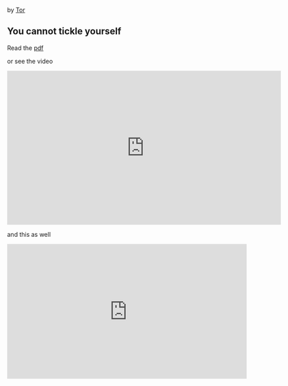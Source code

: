 <!-- title: Tickle yourself -->

by [Tor](https://en.wikipedia.org/wiki/Tor_N%C3%B8rretranders)

## You cannot tickle yourself

Read the [pdf](https://drive.google.com/file/d/1QH7r6_XzAEqNUyqfA8jPvH7kR3dS0Ejl/view?usp=sharing)

or see the video 

<iframe title="vimeo-player" src="https://player.vimeo.com/video/116746768" width="640" height="360" frameborder="0" allowfullscreen></iframe>

and this as well 

<iframe width="560" height="315" src="https://www.youtube.com/embed/r7LRQ7rZUtQ?start=183" frameborder="0" allow="accelerometer; autoplay; clipboard-write; encrypted-media; gyroscope; picture-in-picture" allowfullscreen></iframe>


